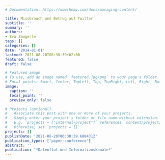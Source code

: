 ```yaml
---
# Documentation: https://wowchemy.com/docs/managing-content/

title: Missbrauch und Betrug auf Twitter
subtitle: ''
summary: ''
authors:
- Eva Zangerle
tags: []
categories: []
date: '2014-01-01'
lastmod: 2021-08-20T08:38:39+02:00
featured: false
draft: false

# Featured image
# To use, add an image named `featured.jpg/png` to your page's folder.
# Focal points: Smart, Center, TopLeft, Top, TopRight, Left, Right, BottomLeft, Bottom, BottomRight.
image:
  caption: ''
  focal_point: ''
  preview_only: false

# Projects (optional).
#   Associate this post with one or more of your projects.
#   Simply enter your project's folder or file name without extension.
#   E.g. `projects = ["internal-project"]` references `content/project/deep-learning/index.md`.
#   Otherwise, set `projects = []`.
projects: []
publishDate: '2021-08-20T06:38:39.688431Z'
publication_types: ["paper-conference"]
abstract: ''
publication: '*Datenflut und Informationskanäle*'
---
```


